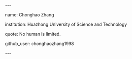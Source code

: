 \---

name: Chonghao Zhang

institution: Huazhong University of Science and Technology

quote: No human is limited.

github_user: chonghaozhang1998

\---